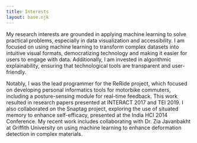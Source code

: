 ```yaml
---
title: Interests
layout: base.njk
---
```

My research interests are grounded in applying machine learning to solve practical problems, especially in data visualization and accessibility. I am focused on using machine learning to transform complex datasets into intuitive visual formats, democratizing technology and making it easier for users to engage with data. Additionally, I am invested in algorithmic explainability, ensuring that technological tools are transparent and user-friendly.

Notably, I was the lead programmer for the ReRide project, which focused on developing personal informatics tools for motorbike commuters, including a posture-sensing module for real-time feedback. This work resulted in research papers presented at INTERACT 2017 and TEI 2019. I also collaborated on the Snaptag project, exploring the use of situated memory to enhance self-efficacy, presented at the India HCI 2014 Conference. My recent work includes collaborating with Dr. Zia Javanbakht at Griffith University on using machine learning to enhance deformation detection in complex materials.
